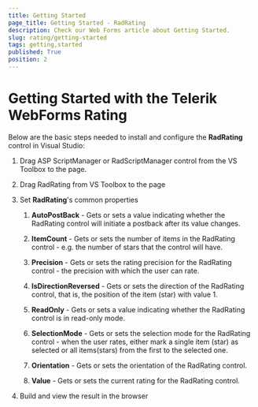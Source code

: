 ```yaml
---
title: Getting Started
page_title: Getting Started - RadRating
description: Check our Web Forms article about Getting Started.
slug: rating/getting-started
tags: getting,started
published: True
position: 2
---
```


# Getting Started with the Telerik WebForms Rating

Below are the basic steps needed to install and configure the **RadRating** control in Visual Studio:

1. Drag ASP ScriptManager or RadScriptManager control from the VS Toolbox to the page.

1. Drag RadRating from VS Toolbox to the page

1. Set **RadRating**'s common properties

	1. **AutoPostBack** - Gets or sets a value indicating whether the RadRating control will initiate a postback after its value changes.

	1. **ItemCount** - Gets or sets the number of items in the RadRating control - e.g. the number of stars that the control will have.

	1. **Precision** - Gets or sets the rating precision for the RadRating control - the precision with which the user can rate.

	1. **IsDirectionReversed** - Gets or sets the direction of the RadRating control, that is, the position of the item (star) with value 1.

	1. **ReadOnly** - Gets or sets a value indicating whether the RadRating control is in read-only mode.

	1. **SelectionMode** - Gets or sets the selection mode for the RadRating control - when the user rates, either mark a single item (star) as selected or all items(stars) from the first to the selected one.

	1. **Orientation** - Gets or sets the orientation of the RadRating control.

	1. **Value** - Gets or sets the current rating for the RadRating control.

1. Build and view the result in the browser


